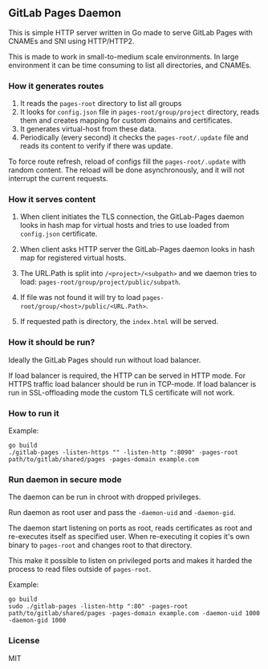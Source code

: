 ## GitLab Pages Daemon

This is simple HTTP server written in Go made to serve GitLab Pages with CNAMEs and SNI using HTTP/HTTP2.

This is made to work in small-to-medium scale environments.
In large environment it can be time consuming to list all directories, and CNAMEs.

### How it generates routes

1. It reads the `pages-root` directory to list all groups
2. It looks for `config.json` file in `pages-root/group/project` directory, reads them and creates mapping for custom domains and certificates.
3. It generates virtual-host from these data.
4. Periodically (every second) it checks the `pages-root/.update` file and reads its content to verify if there was update.

To force route refresh, reload of configs fill the `pages-root/.update` with random content.
The reload will be done asynchronously, and it will not interrupt the current requests. 

### How it serves content

1. When client initiates the TLS connection, the GitLab-Pages daemon looks in hash map for virtual hosts and tries to use loaded from `config.json` certificate.

2. When client asks HTTP server the GitLab-Pages daemon looks in hash map for registered virtual hosts.

3. The URL.Path is split into `/<project>/<subpath>` and we daemon tries to load: `pages-root/group/project/public/subpath`.

4. If file was not found it will try to load `pages-root/group/<host>/public/<URL.Path>`.

5. If requested path is directory, the `index.html` will be served.

### How it should be run?

Ideally the GitLab Pages should run without load balancer.

If load balancer is required, the HTTP can be served in HTTP mode.
For HTTPS traffic load balancer should be run in TCP-mode.
If load balancer is run in SSL-offloading mode the custom TLS certificate will not work.

### How to run it

Example:
```
go build
./gitlab-pages -listen-https "" -listen-http ":8090" -pages-root path/to/gitlab/shared/pages -pages-domain example.com
```

### Run daemon **in secure mode**

The daemon can be run in chroot with dropped privileges.

Run daemon as root user and pass the `-daemon-uid` and `-daemon-gid`.

The daemon start listening on ports as root, reads certificates as root and re-executes itself as specified user.
When re-executing it copies it's own binary to `pages-root` and changes root to that directory.

This make it possible to listen on privileged ports and makes it harded the process to read files outside of `pages-root`.

Example:
```
go build
sudo ./gitlab-pages -listen-http ":80" -pages-root path/to/gitlab/shared/pages -pages-domain example.com -daemon-uid 1000 -daemon-gid 1000
```

### License

MIT
